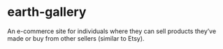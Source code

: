 # earth-gallery
An e-commerce site for individuals where they can sell products they’ve made or buy from other sellers (similar to Etsy). 
